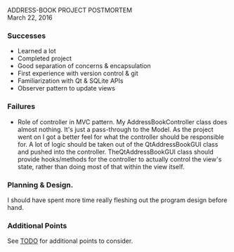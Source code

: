 ADDRESS-BOOK PROJECT POSTMORTEM  
March 22, 2016

### Successes  
- Learned a lot  
- Completed project  
- Good separation of concerns & encapsulation  
- First experience with version control & git  
- Familiarization with Qt & SQLite APIs  
- Observer pattern to update views  

### Failures
- Role of controller in MVC pattern.  My AddressBookController class does 
almost nothing. It's just a pass-through to the Model. As the project went 
on I got a better feel for what the controller should be responsible for. 
A lot of logic should be taken out of the QtAddressBookGUI class and pushed
into the controller. TheQtAddressBookGUI class should provide hooks/methods
for the controller to actually control the view's state, rather than doing
most of that within the view itself.  

### Planning & Design. 
I should have spent more time really fleshing out the program design before hand.

### Additional Points
See [TODO](/TODO.md) for additional points to consider.
